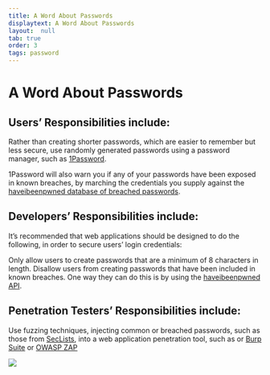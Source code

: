 ```yaml
---
title: A Word About Passwords
displaytext: A Word About Passwords
layout:  null
tab: true
order: 3
tags: password
---
```

# A Word About Passwords


## Users’ Responsibilities include:

Rather than creating shorter passwords, which are easier to remember but less secure, use randomly generated passwords using a password manager, such as [1Password](https://1password.com/).

1Password will also warn you if any of your passwords have been exposed in known breaches, by marching the credentials you supply against the [haveibeenpwned database of breached passwords](https://haveibeenpwned.com/Passwords).



## Developers’ Responsibilities include:

It’s recommended that web applications should be designed to do the following, in order to secure users’ login credentials:

Only allow users to create passwords that are a minimum of 8 characters in length. 
Disallow users from creating passwords that have been included in known breaches.
One way they can do this is by using the [haveibeenpwned API](https://haveibeenpwned.com/API/v3).



## Penetration Testers’ Responsibilities include:

Use fuzzing techniques, injecting common or breached passwords, such as those from [SecLists](https://github.com/danielmiessler/SecLists), into a web application penetration tool, such as or [Burp Suite](https://portswigger.net/burp/documentation/desktop/tools/intruder) or  [OWASP ZAP](https://www.zaproxy.org/docs/desktop/addons/fuzzer) 

![](/"seclists-leaked-or-common-passwords.png")
